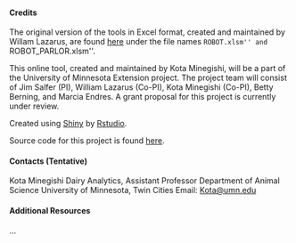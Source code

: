 
#### Credits

The original version of the tools in Excel format, created and maintained by Willam Lazarus, are found [here](http://wlazarus.cfans.umn.edu/william-lazarus-spreadsheet-decision-tools/) under the file names ``ROBOT.xlsm'' and ``ROBOT_PARLOR.xlsm''. 

This online tool, created and maintained by Kota Minegishi, will be a part of the University of Minnesota Extension project.  The project team will consist of Jim Salfer (PI), William Lazarus (Co-PI), Kota Minegishi (Co-PI), Betty Berning, and Marcia Endres. A grant proposal for this project is currently under review. 


Created using [Shiny](http://shiny.rstudio.com/) by [Rstudio](https://www.rstudio.com/). 

Source code for this project is found [here](). 


#### Contacts (Tentative) 


Kota Minegishi
Dairy Analytics, Assistant Professor
Department of Animal Science
University of Minnesota, Twin Cities
Email: Kota@umn.edu



#### Additional Resources

...


